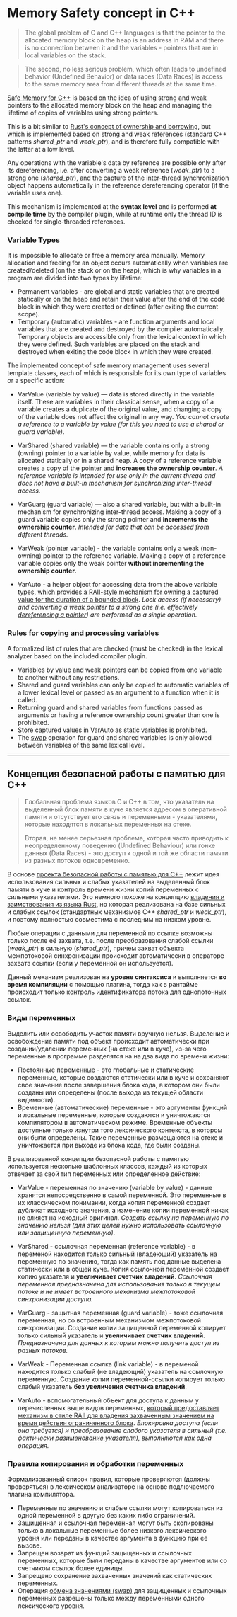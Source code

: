 # Memory Safety сoncept in C++

> The global problem of C and C++ languages ​​is that the pointer to the allocated memory block on the heap is an address
in RAM and there is no connection between it and the variables - pointers that are in local variables on the stack.

> The second, no less serious problem, which often leads to undefined behavior (Undefined Behavior) 
or data races (Data Races) is access to the same memory area from different threads at the same time.

[Safe Memory for C++](https://github.com/rsashka/memsafe) is based on the idea of ​​using strong and weak pointers 
to the allocated memory block on the heap and managing the lifetime of copies of variables using strong pointers.

This is a bit similar to [Rust's concept of ownership and borrowing](https://doc.rust-lang.org/book/ch04-00-understanding-ownership.html), 
but which is implemented based on strong and weak references (standard C++ patterns *shared_ptr* and *weak_ptr*), 
and is therefore fully compatible with the latter at a low level.

Any operations with the variable's data by reference are possible only after its dereferencing, 
i.e. after converting a weak reference (*weak_ptr*) to a strong one (*shared_ptr*), 
and the capture of the inter-thread synchronization object happens automatically 
in the reference dereferencing operator (if the variable uses one).

This mechanism is implemented at the **syntax level** and is performed **at compile time** by the compiler plugin,
while at runtime only the thread ID is checked for single-threaded references.


### Variable Types
It is impossible to allocate or free a memory area manually. 
Memory allocation and freeing for an object occurs automatically when variables are created/deleted 
(on the stack or on the heap), which is why variables in a program are divided into two types by lifetime:
- Permanent variables - are global and static variables that are created statically or on the heap 
and retain their value after the end of the code block in which they were created or defined (after exiting the current scope).
- Temporary (automatic) variables - are function arguments and local variables that are created 
and destroyed by the compiler automatically. Temporary objects are accessible only from the lexical context in which they were defined.
Such variables are placed on the stack and destroyed when exiting the code block in which they were created.

The implemented concept of safe memory management uses several template classes, 
each of which is responsible for its own type of variables or a specific action:

- VarValue (variable by value) — data is stored directly in the variable itself.
These are variables in their classical sense, when a copy of a variable creates a duplicate of the original value, 
and changing a copy of the variable does not affect the original in any way.
*You cannot create a reference to a variable by value (for this you need to use a shared or guard variable)*.

- VarShared (shared variable) — the variable contains only a strong (owning) pointer to a variable by value, 
while memory for data is allocated statically or in a shared heap. 
A copy of a reference variable creates a copy of the pointer and **increases the ownership counter**.
*A reference variable is intended for use only in the current thread and does not have a built-in mechanism for synchronizing inter-thread access.*

- VarGuarg (guard variable) — also a shared variable, but with a built-in mechanism for synchronizing inter-thread access. 
Making a copy of a guard variable copies only the strong pointer and **increments the ownership counter**.
*Intended for data that can be accessed from different threads.*

- VarWeak (pointer variable) - the variable contains only a weak (non-owning) pointer to the reference variable.
Making a copy of a reference variable copies only the weak pointer **without incrementing the ownership counter**.

- VarAuto - a helper object for accessing data from the above variable types, 
[which provides a RAII-style mechanism for owning a captured value for the duration of a bounded block](https://en.cppreference.com/w/cpp/thread/lock_guard). 
*Lock access (if necessary) and converting a weak pointer to a strong one (i.e. effectively
[dereferencing a pointer](https://www.gnu.org/software/c-intro-and-ref/manual/html_node/Pointer-Dereference.html)) are performed as a single operation.*

### Rules for copying and processing variables
A formalized list of rules that are checked (must be checked) in the lexical analyzer based on the included compiler plugin.
- Variables by value and weak pointers can be copied from one variable to another without any restrictions.
- Shared and guard variables can only be copied to automatic variables of a lower lexical level or passed as an argument to a function when it is called.
- Returning guard and shared variables from functions passed as arguments or having a reference ownership count greater than one is prohibited.
- Store captured values in VarAuto ​​as static variables is prohibited.
- The [swap](https://en.cppreference.com/w/cpp/algorithm/swap) operation for guard and shared variables 
is only allowed between variables of the same lexical level.


---


## Концепция безопасной работы с памятью для С++

> Глобальная проблема языков C и C++ в том, что указатель на выделенный блок памяти в куче является адресом 
> в оперативной памяти и отсутствует его связь и переменными - указателями, которые находятся в локальных переменных на стеке. 
> 
> Вторая, не менее серьезная проблема, которая часто приводить к неопределенному поведению (Undefined Behaviour) 
> или гонке данных (Data Races) - это доступ к одной и той же области памяти из разных потоков одновременно.

В основе [проекта безопасной работы с памятью для С++](https://github.com/rsashka/memsafe)  лежит идея использования сильных 
и слабых указателей на выделенный блок памяти в куче и контроль времени жизни копий переменных с сильными указателями. 
Это немного похоже на концепцию [владения и заимствования из языка Rust](https://doc.rust-lang.org/book/ch04-00-understanding-ownership.html), 
но которая реализована на базе сильных и слабых ссылок (стандартных механизмов С++ *shared_ptr* и *weak_ptr*), 
и поэтому полностью совместима с последним на низком уровне.

Любые операции с данными для переменной по ссылке возможны только после её захвата, 
т.е. после преобразования слабой ссылки (*weak_ptr*) в сильную (*shared_ptr*), 
причем захват объекта межпотоковой синхронизации происходит автоматически в операторе захвата ссылки (если у переменной он используется).

Данный механизм реализован на **уровне синтаксиса** и выполняется **во время компиляции** с помощью плагина, 
тогда как в рантайме происходит только контроль идентификатора потока для однопоточных ссылок. 

### Виды переменных
Выделить или освободить участок памяти вручную нельзя. 
Выделение и освобождение памяти под объект происходит автоматически при создании/удалении переменных (на стеке или в куче), 
из-за чего переменные в программе разделятся на на два вида по времени жизни:
- Постоянные переменные  - это глобальные и статические переменные, которые создаются статически или в куче 
и сохраняют свое значение после завершения блока кода, в котором они были созданы или определены (после выхода из текущей области видимости).
- Временные (автоматические) переменные - это аргументы функций и локальные переменные, 
которые создаются и уничтожаются компилятором в автоматическом режиме. 
Временные объекты доступные только изнутри того лексического контекста, в котором они были определены. 
Такие переменные размещаются на стеке и уничтожается при выходе из блока кода, где были созданы.

В реализованной концепции безопасной работы с памятью используется несколько шаблонных классов, 
каждый из которых отвечает за свой тип переменных или определенное действие:

- VarValue - переменная по значению (variable by value) - данные хранятся непосредственно в самой переменной. 
Это переменные в их классическом понимании, когда копия переменной создает дубликат исходного значения, 
а изменение копии переменной никак не влияет на исходный оригинал. 
*Создать ссылку на переменную по значению нельзя (для этих целей нужно использовать ссылочную или защищенную переменную)*.

- VarShared - ссылочная переменная (reference variable) - в переменой находится только сильный (владеющий) 
указатель на переменную по значению, тогда как память под данные выделена статически или в общей куче. 
Копия ссылочной переменной создает копию указателя и **увеличивает счетчик владений**. 
*Ссылочная переменная предназначена для использования только в текущем потоке и не имеет встроенного механизма межпотоковой синхронизации доступа.*

- VarGuarg - защитная переменная (guard variable) - тоже ссылочная переменная, но со встроенным механизмом межпотоковой синхронизации. 
Создание копии защищенной переменной копирует только сильный указатель и **увеличивает счетчик владений**. 
*Предназначена для данных к которым можно получить доступ из разных потоков.*

- VarWeak - Переменная ссылка (link variable) - в переменой находится только слабый (не владеющий) указатель на ссылочную переменную. 
Создание копии переменной-ссылки копирует только слабый указатель **без увеличения счетчика владений**. 

- VarAuto - вспомогательный объект для доступа к данным у перечисленных выше видов переменных, 
[который предоставляет механизм в стиле RAII для владения захваченным значением на время действия ограниченного блока](https://en.cppreference.com/w/cpp/thread/lock_guard). 
*Блокировка доступа (если она требуется) и преобразование слабого указателя в сильный (т.е. фактически 
[разименование указателя](https://www.gnu.org/software/c-intro-and-ref/manual/html_node/Pointer-Dereference.html)), выполняются как одна операция.*

### Правила копирования и обработки переменных
Формализованный список правил, которые проверяются (должны проверяться) в лексическом анализаторе на основе подлючаемого плагина компилятора.
- Переменные по значению и слабые ссылки могут копироваться из одной переменной в другую без каких либо ограничений.
- Защищенная и ссылочная переменная могут быть скопированы только в локальные переменные 
более низкого лексического уровня или переданы в качестве аргумента в функцию при её вызове.
- Запрещен возврат из функций защищенных и ссылочных переменных, 
которые были переданы в качестве аргументов или со счетчиком ссылок более единицы.
- Запрещено сохранение захваченных значений как статических переменных.
- Операция [обмена значениями (swap)](https://en.cppreference.com/w/cpp/algorithm/swap) для защищенных 
и ссылочных переменных разрешены только между переменными одного лексического уровня.
  
